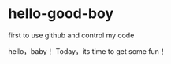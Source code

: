 # hello-good-boy
first to use github and control my code

hello，baby！
Today，its time to get some fun！
